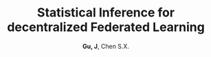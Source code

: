 ---
title: "Statistical Inference for decentralized Federated Learning"
collection: publications
permalink: /publication/AOS_2023
author: <strong>Gu, J</strong>, Chen S.X. 
conf: 'R&R at the Annals of Statistics'
conf_shortname: 'AOS'
year: 2023
additional: true
---